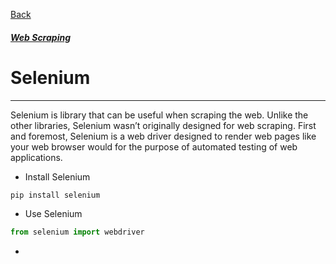 [Back](../extends_libraries.md)
##### [Web Scraping](../web_scraping.md)

# Selenium
---

Selenium is library that can be useful when scraping the web. Unlike the other libraries, Selenium wasn’t originally designed for web scraping. First and foremost, Selenium is a web driver designed to render web pages like your web browser would for the purpose of automated testing of web applications.

- Install Selenium
```python
pip install selenium
```
- Use Selenium
```python
from selenium import webdriver
``` 
- 
```python

``` 
